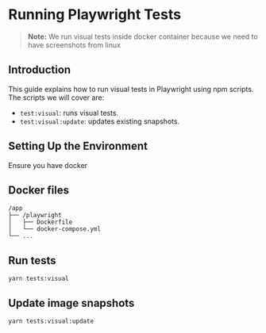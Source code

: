 # Running Playwright Tests

> **Note:** We run visual tests inside docker container because we need to have screenshots from linux

## Introduction

This guide explains how to run visual tests in Playwright using npm scripts. The scripts we will cover are:

- `test:visual`: runs visual tests.
- `test:visual:update`: updates existing snapshots.

## Setting Up the Environment

Ensure you have docker

## Docker files

```
/app
├── /playwright
│   ├── Dockerfile
│   └── docker-compose.yml
└── ...
```

## Run tests

```
yarn tests:visual
```

## Update image snapshots

```
yarn tests:visual:update
```
